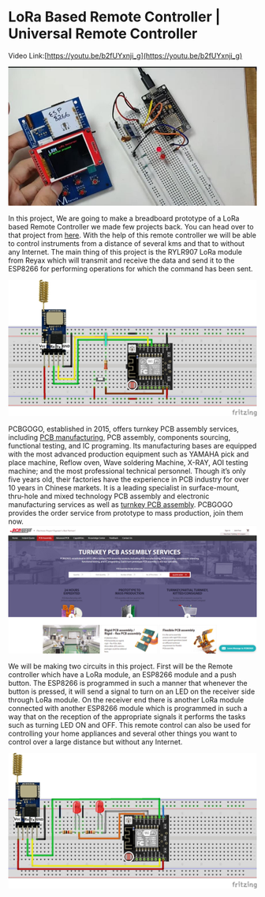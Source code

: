 # LoRa Based Remote Controller | Universal Remote Controller

Video Link:[https://youtu.be/b2fUYxnji_g](https://youtu.be/b2fUYxnji_g)

![alt text](https://github.com/akarsh98/LoRa-Remote-Controller/blob/master/LoRa%20Remote/4.JPG)

In this project, We are going to make a breadboard prototype of a LoRa based Remote Controller we made few projects back. You can head over to that project from [here]().
With the help of this remote controller we will be able to control instruments from a distance of several kms and that to without any Internet. The main thing of this project is the RYLR907 LoRa module from Reyax which will transmit and receive the data and send it to the ESP8266 for performing operations for which the command has been sent.

![alt text](https://github.com/akarsh98/LoRa-Remote-Controller/blob/master/LoRa%20Remote/c2.jpg)

PCBGOGO, established in 2015, offers turnkey PCB assembly services, including [PCB manufacturing](https://www.pcbgogo.com/), PCB assembly, components sourcing, functional testing, and IC programing. 
Its manufacturing bases are equipped with the most advanced production equipment such as YAMAHA pick and place machine, Reflow oven, Wave soldering Machine, X-RAY, AOI testing machine; and the most professional technical personnel.
Though it’s only five years old, their factories have the experience in PCB industry for over 10 years in Chinese markets. It is a leading specialist in surface-mount, thru-hole and mixed technology PCB assembly and electronic manufacturing services as well as [turnkey PCB assembly](https://www.pcbgogo.com/pcb-assembly.html). 
PCBGOGO provides the order service from prototype to mass production, join them now.
![alt text](https://github.com/akarsh98/LoRa-Remote-Controller/blob/master/LoRa%20Remote/Capture.PNG)

We will be making two circuits in this project. First will be the Remote controller which have a LoRa module, an ESP8266 module and a push button. The ESP8266 is programmed in such a manner that whenever the button is pressed, it will send a signal to turn on an LED on the receiver side through LoRa module. On the receiver end there is another LoRa module connected with another ESP8266 module which is programmed in such a way that on the reception of the appropriate signals it performs the tasks such as turning LED ON and OFF. This remote control can also be used for controlling your home appliances and several other things you want to control over a large distance but without any Internet. 

![alt text](https://github.com/akarsh98/LoRa-Remote-Controller/blob/master/LoRa%20Remote/24c1_bb.jpg)

